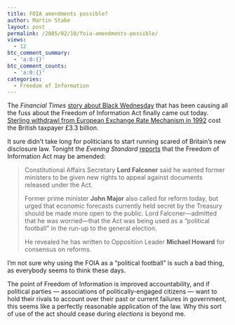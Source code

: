 ```yaml
---
title: FOIA amendments possible?
author: Martin Stabe
layout: post
permalink: /2005/02/10/foia-amendments-possible/
views:
  - 12
btc_comment_summary:
  - 'a:0:{}'
btc_comment_counts:
  - 'a:0:{}'
categories:
  - Freedom of Information
---
```

The *Financial Times* [story about Black Wednesday][1] that has been causing all the fuss about the Freedom of Information Act finally came out today. [Sterling withdrawl from European Exchange Rate Mechanism in 1992][2] cost the British taxpayer &pound;3.3 billion.

It sure didn&rsquo;t take long for politicians to start running scared of Britain&rsquo;s new disclosure law. Tonight the *Evening Standard* [reports][3] that the Freedom of Information Act may be amended:

> Constitutional Affairs Secretary **Lord Falconer** said he wanted former ministers to be given new rights to appeal against documents released under the Act.
> 
> Former prime minister **John Major** also called for reform today, but urged that economic forecasts currently held secret by the Treasury should be made more open to the public. Lord Falconer&mdash;admitted that he was worried&mdash;that the Act was being used as a &ldquo;political football&rdquo; in the run-up to the general election.
> 
> He revealed he has written to Opposition Leader **Michael Howard** for consensus on reforms.

I&#8217;m not sure why using the FOIA as a &ldquo;political football&rdquo; is such a bad thing, as everybody seems to think these days.

The point of Freedom of Information is improved accountability, and if political parties &mdash; associations of politically-engaged citizens &mdash; want to hold their rivals to account over their past or current failures in government, this seems like a perfectly reasonable application of the law. Why this sort of use of the act should cease during *elections* is beyond me.

 [1]: http://news.ft.com/cms/s/36403422-7b0f-11d9-a3ea-00000e2511c8.html
 [2]: http://www.hm-treasury.gov.uk/about/information/foi_disclosures/foi_erm_090205.cfm
 [3]: http://www.thisislondon.com/news/articles/16521916?source=Evening%20Standard "ThisisLondon"
